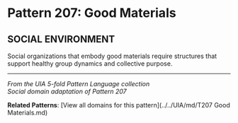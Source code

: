 # Pattern 207: Good Materials

## SOCIAL ENVIRONMENT

Social organizations that embody good materials require structures that support healthy group dynamics and collective purpose.

---

*From the UIA 5-fold Pattern Language collection*  
*Social domain adaptation of Pattern 207*

**Related Patterns**: [View all domains for this pattern](../../UIA/md/T207 Good Materials.md)